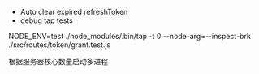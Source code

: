 * Auto clear expired refreshToken
* debug tap tests

NODE_ENV=test ./node_modules/.bin/tap -t 0 --node-arg=--inspect-brk ./src/routes/token/grant.test.js

根据服务器核心数量启动多进程